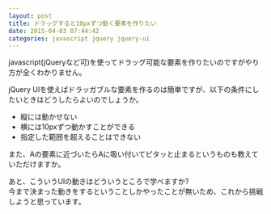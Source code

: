 ```yaml
---
layout: post
title: ドラッグすると10pxずつ動く要素を作りたい
date: 2015-04-03 07:44:42
categories: javascript jquery jquery-ui
---
```

<!-- {% raw %} -->
<p>javascript(jQueryなど可)を使ってドラッグ可能な要素を作りたいのですがやり方が全くわかりません。</p>

<p>jQuery UIを使えばドラッガブルな要素を作るのは簡単ですが、以下の条件にしたいときはどうしたらよいのでしょうか。</p>

<ul>
<li>縦には動かせない</li>
<li>横には10pxずつ動かすことができる</li>
<li>指定した範囲を超えることはできない</li>
</ul>

<p>また、Aの要素に近づいたらAに吸い付いてピタッと止まるというものも教えていただけますか。</p>

<p>あと、こういうUIの動きはどういうところで学べますか?<br>
今まで決まった動きをするということしかやったことが無いため、これから挑戦しようと思っています。</p>
<!-- {% endraw %} -->
